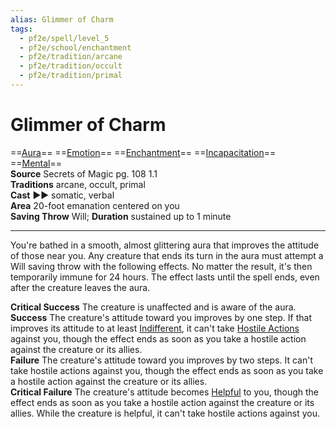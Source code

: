 ```yaml
---
alias: Glimmer of Charm
tags:
  - pf2e/spell/level_5
  - pf2e/school/enchantment
  - pf2e/tradition/arcane
  - pf2e/tradition/occult
  - pf2e/tradition/primal
---
```


# Glimmer of Charm

==[Aura](../../../Traits/Aura.md)== ==[Emotion](../../../Traits/Emotion.md)== ==[Enchantment](../../../Traits/Enchantment.md)== ==[Incapacitation](../../../Traits/Incapacitation.md)== ==[Mental](../../../Traits/Mental.md)==  
__Source__ Secrets of Magic pg. 108 1.1  
**Traditions** arcane, occult, primal  
**Cast** ►► somatic, verbal  
**Area** 20-foot emanation centered on you  
**Saving Throw** Will; **Duration** sustained up to 1 minute

---

You're bathed in a smooth, almost glittering aura that improves the attitude of those near you. Any creature that ends its turn in the aura must attempt a Will saving throw with the following effects. No matter the result, it's then temporarily immune for 24 hours. The effect lasts until the spell ends, even after the creature leaves the aura.

**Critical Success** The creature is unaffected and is aware of the aura.  
**Success** The creature's attitude toward you improves by one step. If that improves its attitude to at least [Indifferent](../../../Conditions/Indifferent.md), it can't take [Hostile Actions](../../../Rules/Hostile%20Actions.md) against you, though the effect ends as soon as you take a hostile action against the creature or its allies.  
**Failure** The creature's attitude toward you improves by two steps. It can't take hostile actions against you, though the effect ends as soon as you take a hostile action against the creature or its allies.  
**Critical Failure** The creature's attitude becomes [Helpful](../../../Conditions/Helpful.md) to you, though the effect ends as soon as you take a hostile action against the creature or its allies. While the creature is helpful, it can't take hostile actions against you.
